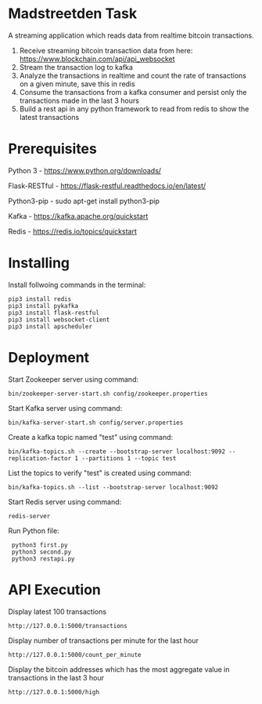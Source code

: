 # Madstreetden Task
A streaming application which reads data from realtime bitcoin transactions.

1. Receive streaming bitcoin transaction data from here: https://www.blockchain.com/api/api_websocket
2. Stream the transaction log to kafka
3. Analyze the transactions in realtime and count the rate of transactions on a given minute, save this in redis
4. Consume the transactions from a kafka consumer and persist only the transactions made in the last 3 hours
5. Build a rest api in any python framework to read from redis to show the latest transactions

#  Prerequisites

   Python 3 - https://www.python.org/downloads/
   
   Flask-RESTful - https://flask-restful.readthedocs.io/en/latest/
   
   Python3-pip - sudo apt-get install python3-pip
   
   Kafka - https://kafka.apache.org/quickstart
   
   Redis - https://redis.io/topics/quickstart
   
# Installing

   Install follwoing commands in the terminal:
    
    pip3 install redis
    pip3 install pykafka
    pip3 install flask-restful
    pip3 install websocket-client 
    pip3 install apscheduler
    
  # Deployment
 
   Start Zookeeper server using command:
   
    bin/zookeeper-server-start.sh config/zookeeper.properties
    
   Start Kafka server using command:
    
    bin/kafka-server-start.sh config/server.properties
   
   Create a kafka topic named "test" using command:
    
    bin/kafka-topics.sh --create --bootstrap-server localhost:9092 --replication-factor 1 --partitions 1 --topic test
    
   List the topics to verify "test" is created using command:
   
    bin/kafka-topics.sh --list --bootstrap-server localhost:9092
    
   Start Redis server using command:
   
    redis-server
    
   Run Python file:
     
     python3 first.py
     python3 second.py
     python3 restapi.py
     
   # API Execution
     
   Display latest 100 transactions
   
    http://127.0.0.1:5000/transactions
    
   Display number of transactions per minute for the last hour
   
    http://127.0.0.1:5000/count_per_minute
    
   Display the bitcoin addresses which has the most aggregate value in transactions in the last 3 hour
    
    http://127.0.0.1:5000/high


    
    
